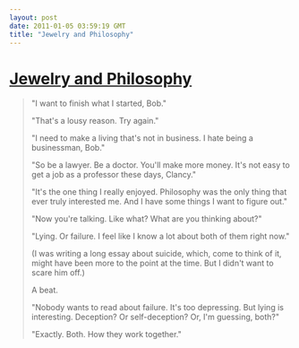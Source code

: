 ```yaml
---
layout: post
date: 2011-01-05 03:59:19 GMT
title: "Jewelry and Philosophy"
---
```

# [Jewelry and Philosophy](http://chronicle.com/article/The-Lie-Guy/125582/)

> "I want to finish what I started, Bob."
> 
> "That's a lousy reason. Try again."
> 
> "I need to make a living that's not in business. I hate being a businessman, Bob."
>
> "So be a lawyer. Be a doctor. You'll make more money. It's not easy to get a job as a professor these days, Clancy."
>
> "It's the one thing I really enjoyed. Philosophy was the only thing that ever truly interested me. And I have some things I want to figure out."
>
> "Now you're talking. Like what? What are you thinking about?"
>
> "Lying. Or failure. I feel like I know a lot about both of them right now."
>
> (I was writing a long essay about suicide, which, come to think of it, might have been more to the point at the time. But I didn't want to scare him off.)
>
> A beat.
>
> "Nobody wants to read about failure. It's too depressing. But lying is interesting. Deception? Or self-deception? Or, I'm guessing, both?"
>
> "Exactly. Both. How they work together."